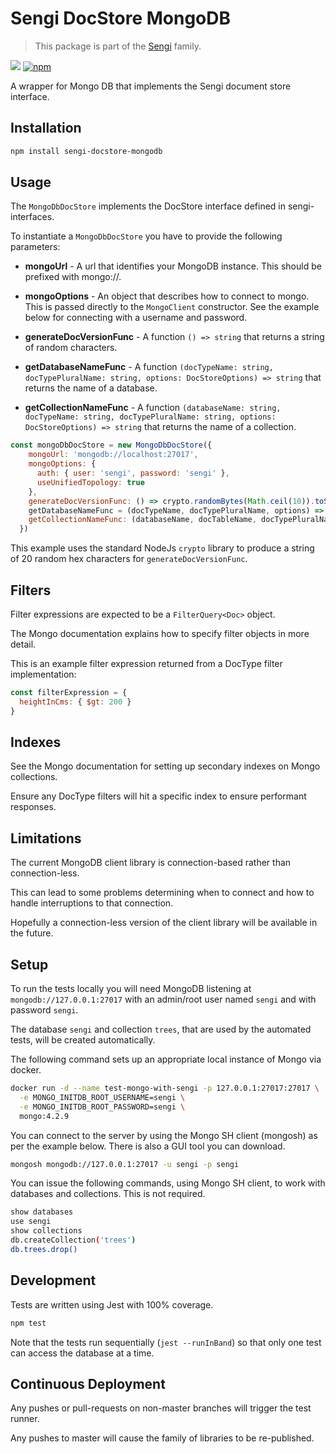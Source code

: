 # Sengi DocStore MongoDB
 
> This package is part of the [Sengi](https://github.com/karlhulme/sengi) family.

![](https://github.com/karlhulme/sengi/workflows/CD/badge.svg)
[![npm](https://img.shields.io/npm/v/sengi-docstore-mongodb.svg)](https://www.npmjs.com/package/sengi-docstore-mongodb)

A wrapper for Mongo DB that implements the Sengi document store interface.

## Installation

```bash
npm install sengi-docstore-mongodb
```

## Usage

The `MongoDbDocStore` implements the DocStore interface defined in sengi-interfaces.

To instantiate a `MongoDbDocStore` you have to provide the following parameters:

* **mongoUrl** - A url that identifies your MongoDB instance.  This should be prefixed with mongo://.

* **mongoOptions** - An object that describes how to connect to mongo.  This is passed directly to the `MongoClient` constructor.  See the example below for connecting with a username and password.

* **generateDocVersionFunc** - A function `() => string` that returns a string of random characters.

* **getDatabaseNameFunc** - A function `(docTypeName: string, docTypePluralName: string, options: DocStoreOptions) => string` that returns the name of a database.

* **getCollectionNameFunc** - A function `(databaseName: string, docTypeName: string, docTypePluralName: string, options: DocStoreOptions) => string` that returns the name of a collection.

```javascript
const mongoDbDocStore = new MongoDbDocStore({
    mongoUrl: 'mongodb://localhost:27017',
    mongoOptions: {
      auth: { user: 'sengi', password: 'sengi' },
      useUnifiedTopology: true
    },
    generateDocVersionFunc: () => crypto.randomBytes(Math.ceil(10)).toString('hex').slice(0, 20),
    getDatabaseNameFunc = (docTypeName, docTypePluralName, options) => 'myDatabase',
    getCollectionNameFunc: (databaseName, docTableName, docTypePluralName, options) => docTypePluralName
  })
```

This example uses the standard NodeJs `crypto` library to produce a string of 20 random hex characters for `generateDocVersionFunc`.


## Filters

Filter expressions are expected to be a `FilterQuery<Doc>` object.

The Mongo documentation explains how to specify filter objects in more detail.

This is an example filter expression returned from a DocType filter implementation:

```javascript
const filterExpression = {
  heightInCms: { $gt: 200 }
}
```

## Indexes

See the Mongo documentation for setting up secondary indexes on Mongo collections.

Ensure any DocType filters will hit a specific index to ensure performant responses.


## Limitations

The current MongoDB client library is connection-based rather than connection-less.

This can lead to some problems determining when to connect and how to handle interruptions to that connection.

Hopefully a connection-less version of the client library will be available in the future.


## Setup

To run the tests locally you will need MongoDB listening at `mongodb://127.0.0.1:27017` with an admin/root user named `sengi` and with password `sengi`.

The database `sengi` and collection `trees`, that are used by the automated tests, will be created automatically.

The following command sets up an appropriate local instance of Mongo via docker.

```bash
docker run -d --name test-mongo-with-sengi -p 127.0.0.1:27017:27017 \
  -e MONGO_INITDB_ROOT_USERNAME=sengi \
  -e MONGO_INITDB_ROOT_PASSWORD=sengi \
  mongo:4.2.9
```

You can connect to the server by using the Mongo SH client (mongosh) as per the example below.  There is also a GUI tool you can download.

```bash
mongosh mongodb://127.0.0.1:27017 -u sengi -p sengi
```

You can issue the following commands, using Mongo SH client, to work with databases and collections.  This is not required.

```bash
show databases
use sengi
show collections
db.createCollection('trees')
db.trees.drop()
```


## Development

Tests are written using Jest with 100% coverage.

```bash
npm test
```

Note that the tests run sequentially (`jest --runInBand`) so that only one test can access the database at a time. 


## Continuous Deployment

Any pushes or pull-requests on non-master branches will trigger the test runner.

Any pushes to master will cause the family of libraries to be re-published.
